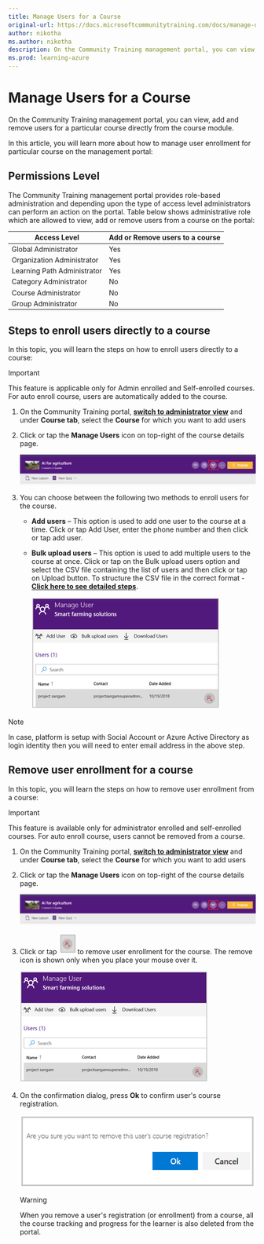 ```yaml
---
title: Manage Users for a Course
original-url: https://docs.microsoftcommunitytraining.com/docs/manage-users-for-a-course
author: nikotha
ms.author: nikotha
description: On the Community Training management portal, you can view, add and remove users for a particular course directly from the course module.
ms.prod: learning-azure
---
```


# Manage Users for a Course

On the Community Training management portal, you can view, add and remove users for a particular course directly from the course module.

In this article, you will learn more about how to manage user enrollment for particular course on the management portal:

## Permissions Level

The Community Training management portal provides role-based administration and depending upon the type of access level administrators can perform an action on the portal. Table below shows administrative role which are allowed to view, add or remove users from a course on the portal:

| Access Level  | Add or Remove users to a course |
| --- | --- |
| Global Administrator | Yes |
| Organization Administrator | Yes |
| Learning Path Administrator | Yes |
| Category Administrator | No |
| Course Administrator | No |
| Group Administrator | No|

## Steps to enroll users directly to a course

In this topic, you will learn the steps on how to enroll users directly to a course:

> [!IMPORTANT]
> This feature is applicable only for Admin enrolled and Self-enrolled courses. For auto enroll course, users are automatically added to the course.

1. On the Community Training portal, [**switch to administrator view**](../../../get-started/step-by-step-configuration-guide.md#step-2--switch-to-administrator-view-of-the-portal) and under **Course tab**, select the **Course** for which you want to add users

2. Click or tap the **Manage Users** icon on top-right of the course details page.

    ![Manage user](../../../media/image%2851%29.png)

3. You can choose between the following two methods to enroll users for the course.
    * **Add users** – This option is used to add one user to the course at a time. Click or tap Add User, enter the phone number and then click or tap add user.
    * **Bulk upload users** – This option is used to add multiple users to the course at once. Click or tap on the Bulk upload users option and select the CSV file containing the list of users and then click or tap on Upload button. To structure the CSV file in the correct format - [**Click here to see detailed steps**](../../../user-management/organize-users/create-a-new-group.md).

        ![Manage users](../../../media/Manage%20users.png)

> [!NOTE]
> In case, platform is setup with Social Account or Azure Active Directory as login identity then you will need to enter email address in the above step.

## Remove user enrollment for a course

In this topic, you will learn the steps on how to remove user enrollment from a course:

> [!IMPORTANT]
> This feature is available only for administrator enrolled and self-enrolled courses. For auto enroll course, users cannot be removed from a course.

1. On the Community Training portal, [**switch to administrator view**](../../../get-started/step-by-step-configuration-guide.md#step-2--switch-to-administrator-view-of-the-portal) and under **Course tab**, select the **Course** for which you want to add users

2. Click or tap the **Manage Users** icon on top-right of the course details page.

    ![CLick Manage Users](../../../media/image%2851%29.png)

3. Click or tap  ![Remove icon](../../../media/Remove%20icon.png) to remove user enrollment for the course. The remove icon is shown  only when you place your mouse over it.

    ![Manage Users](../../../media/Manage%20Users.png)

4. On the confirmation dialog, press **Ok** to confirm user's course registration.

    ![Delete course registration](../../../media/Delete%20course%20registration.png)

    > [!WARNING]
    > When you remove a user's registration (or enrollment) from a course, all the course tracking and progress for the learner is also deleted from the portal.

